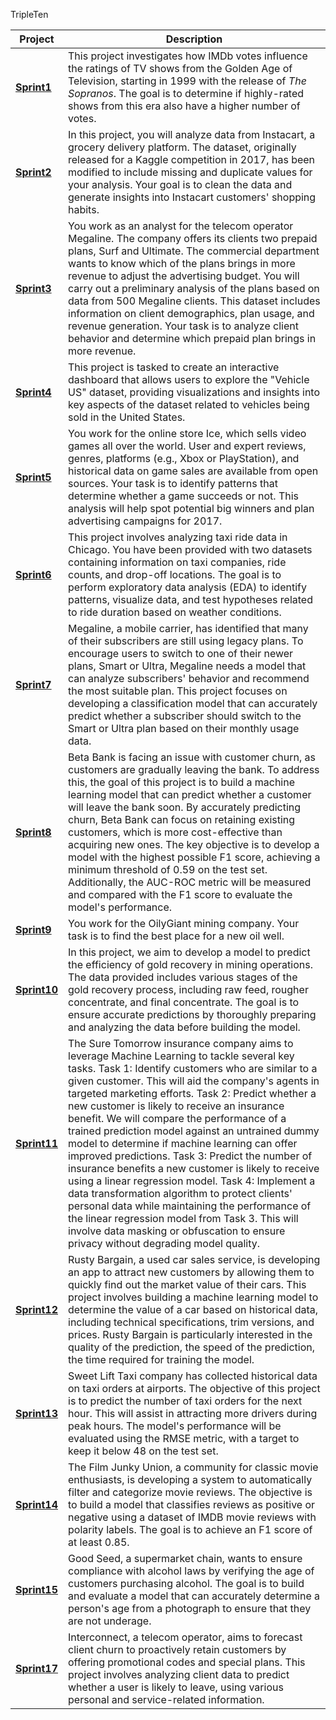 TripleTen

| **Project**  | **Description**                                                                                                                                       |
|--------------|-------------------------------------------------------------------------------------------------------------------------------------------------------|
| [**Sprint1**](https://github.com/BrandonScottt/Data_projects_TripleTen/tree/main/Sprint01_The_Golden_Age_of_TV) | This project investigates how IMDb votes influence the ratings of TV shows from the Golden Age of Television, starting in 1999 with the release of *The Sopranos*. The goal is to determine if highly-rated shows from this era also have a higher number of votes.  |
| [**Sprint2**](https://github.com/BrandonScottt/Data_projects_TripleTen/tree/main/Sprint02_Instacart_Customer_Behavior) | In this project, you will analyze data from Instacart, a grocery delivery platform. The dataset, originally released for a Kaggle competition in 2017, has been modified to include missing and duplicate values for your analysis. Your goal is to clean the data and generate insights into Instacart customers' shopping habits.  |
| [**Sprint3**](https://github.com/BrandonScottt/Data_projects_TripleTen/blob/main/Sprint03_Telecom_Prepaid_Plans/README.md) | You work as an analyst for the telecom operator Megaline. The company offers its clients two prepaid plans, Surf and Ultimate. The commercial department wants to know which of the plans brings in more revenue to adjust the advertising budget. You will carry out a preliminary analysis of the plans based on data from 500 Megaline clients. This dataset includes information on client demographics, plan usage, and revenue generation. Your task is to analyze client behavior and determine which prepaid plan brings in more revenue.  |
| [**Sprint4**](https://github.com/BrandonScottt/Vehicle_US) | This project is tasked to create an interactive dashboard that allows users to explore the "Vehicle US" dataset, providing visualizations and insights into key aspects of the dataset related to vehicles being sold in the United States.  |
| [**Sprint5**](https://github.com/BrandonScottt/Data_projects_TripleTen/tree/main/Sprint05_Video_Game_Sales) | You work for the online store Ice, which sells video games all over the world. User and expert reviews, genres, platforms (e.g., Xbox or PlayStation), and historical data on game sales are available from open sources. Your task is to identify patterns that determine whether a game succeeds or not. This analysis will help spot potential big winners and plan advertising campaigns for 2017.  |
| [**Sprint6**](https://github.com/BrandonScottt/Data_projects_TripleTen/tree/main/Sprint06_Chicago_Taxi_Rides) | This project involves analyzing taxi ride data in Chicago. You have been provided with two datasets containing information on taxi companies, ride counts, and drop-off locations. The goal is to perform exploratory data analysis (EDA) to identify patterns, visualize data, and test hypotheses related to ride duration based on weather conditions. |
| [**Sprint7**](https://github.com/BrandonScottt/Data_projects_TripleTen/tree/main/Sprint07_Megaline_Mobile_Plan_Classification) | Megaline, a mobile carrier, has identified that many of their subscribers are still using legacy plans. To encourage users to switch to one of their newer plans, Smart or Ultra, Megaline needs a model that can analyze subscribers' behavior and recommend the most suitable plan. This project focuses on developing a classification model that can accurately predict whether a subscriber should switch to the Smart or Ultra plan based on their monthly usage data.  |
| [**Sprint8**](https://github.com/BrandonScottt/Data_projects_TripleTen/tree/main/Sprint08_Beta_Bank_Customer_Churn_Prediction) | Beta Bank is facing an issue with customer churn, as customers are gradually leaving the bank. To address this, the goal of this project is to build a machine learning model that can predict whether a customer will leave the bank soon. By accurately predicting churn, Beta Bank can focus on retaining existing customers, which is more cost-effective than acquiring new ones. The key objective is to develop a model with the highest possible F1 score, achieving a minimum threshold of 0.59 on the test set. Additionally, the AUC-ROC metric will be measured and compared with the F1 score to evaluate the model's performance.  |
| [**Sprint9**](https://github.com/BrandonScottt/Data_projects_TripleTen/tree/main/Sprint09_OilyGiant_Oil_Wells) | You work for the OilyGiant mining company. Your task is to find the best place for a new oil well.  |
| [**Sprint10**](https://github.com/BrandonScottt/Data_projects_TripleTen/tree/main/Sprint10_Gold_Recovery_Efficiency) | In this project, we aim to develop a model to predict the efficiency of gold recovery in mining operations. The data provided includes various stages of the gold recovery process, including raw feed, rougher concentrate, and final concentrate. The goal is to ensure accurate predictions by thoroughly preparing and analyzing the data before building the model.  |
| [**Sprint11**](https://github.com/BrandonScottt/Data_projects_TripleTen/tree/main/Sprint11_Sure_Tomorrow_Insurance) | The Sure Tomorrow insurance company aims to leverage Machine Learning to tackle several key tasks. Task 1: Identify customers who are similar to a given customer. This will aid the company's agents in targeted marketing efforts. Task 2: Predict whether a new customer is likely to receive an insurance benefit. We will compare the performance of a trained prediction model against an untrained dummy model to determine if machine learning can offer improved predictions. Task 3: Predict the number of insurance benefits a new customer is likely to receive using a linear regression model. Task 4: Implement a data transformation algorithm to protect clients' personal data while maintaining the performance of the linear regression model from Task 3. This will involve data masking or obfuscation to ensure privacy without degrading model quality. |
| [**Sprint12**](https://github.com/BrandonScottt/Data_projects_TripleTen/tree/main/Sprint12_Rusty_Bargain_Car_Value) | Rusty Bargain, a used car sales service, is developing an app to attract new customers by allowing them to quickly find out the market value of their cars. This project involves building a machine learning model to determine the value of a car based on historical data, including technical specifications, trim versions, and prices. Rusty Bargain is particularly interested in the quality of the prediction, the speed of the prediction, the time required for training the model.  |
| [**Sprint13**](https://github.com/BrandonScottt/Data_projects_TripleTen/blob/main/Sprint13_Sweet_Lift_Taxi/README.md) | Sweet Lift Taxi company has collected historical data on taxi orders at airports. The objective of this project is to predict the number of taxi orders for the next hour. This will assist in attracting more drivers during peak hours. The model's performance will be evaluated using the RMSE metric, with a target to keep it below 48 on the test set. |
| [**Sprint14**](https://github.com/BrandonScottt/Data_projects_TripleTen/tree/main/Sprint14_Imdb_Movie_Reviews) | The Film Junky Union, a community for classic movie enthusiasts, is developing a system to automatically filter and categorize movie reviews. The objective is to build a model that classifies reviews as positive or negative using a dataset of IMDB movie reviews with polarity labels. The goal is to achieve an F1 score of at least 0.85. |
| [**Sprint15**](https://github.com/BrandonScottt/Data_projects_TripleTen/tree/main/Sprint15_Age_Predictions) | Good Seed, a supermarket chain, wants to ensure compliance with alcohol laws by verifying the age of customers purchasing alcohol. The goal is to build and evaluate a model that can accurately determine a person's age from a photograph to ensure that they are not underage. |
| [**Sprint17**](https://github.com/BrandonScottt/Data_projects_TripleTen/tree/main/Sprint17_Interconnect_Client_Churn_Prediction) | Interconnect, a telecom operator, aims to forecast client churn to proactively retain customers by offering promotional codes and special plans. This project involves analyzing client data to predict whether a user is likely to leave, using various personal and service-related information. |
